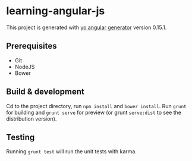 # learning-angular-js

This project is generated with [yo angular generator](https://github.com/yeoman/generator-angular)
version 0.15.1.

## Prerequisites

* Git
* NodeJS
* Bower

## Build & development

Cd to the project directory, run `npm install` and `bower install`.
Run `grunt` for building and `grunt serve` for preview (or grunt `serve:dist` to see the distribution version).

## Testing

Running `grunt test` will run the unit tests with karma.
